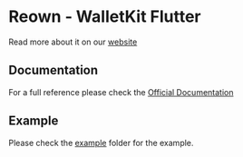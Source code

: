 # **Reown - WalletKit Flutter**

Read more about it on our [website](https://reown.com/walletkit)

## Documentation

For a full reference please check the [Official Documentation](https://docs.reown.com/walletkit/flutter/installation)

## Example

Please check the [example](https://github.com/reown-com/reown_flutter/tree/master/packages/reown_walletkit/example) folder for the example.

